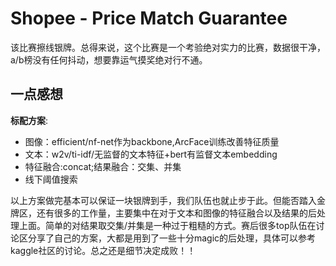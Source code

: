 # Shopee - Price Match Guarantee

该比赛擦线银牌。总得来说，这个比赛是一个考验绝对实力的比赛，数据很干净，a/b榜没有任何抖动，想要靠运气摸奖绝对行不通。

## 一点感想
**标配方案**:
- 图像：efficient/nf-net作为backbone,ArcFace训练改善特征质量
- 文本：w2v/ti-idf/无监督的文本特征+bert有监督文本embedding
- 特征融合:concat;结果融合：交集、并集
- 线下阈值搜索

以上方案做完基本可以保证一块银牌到手，我们队伍也就止步于此。但能否踏入金牌区，还有很多的工作量，主要集中在对于文本和图像的特征融合以及结果的后处理上面。简单的对结果取交集/并集是一种过于粗糙的方式。赛后很多top队伍在讨论区分享了自己的方案，大都是用到了一些十分magic的后处理，具体可以参考kaggle社区的讨论。总之还是细节决定成败！！